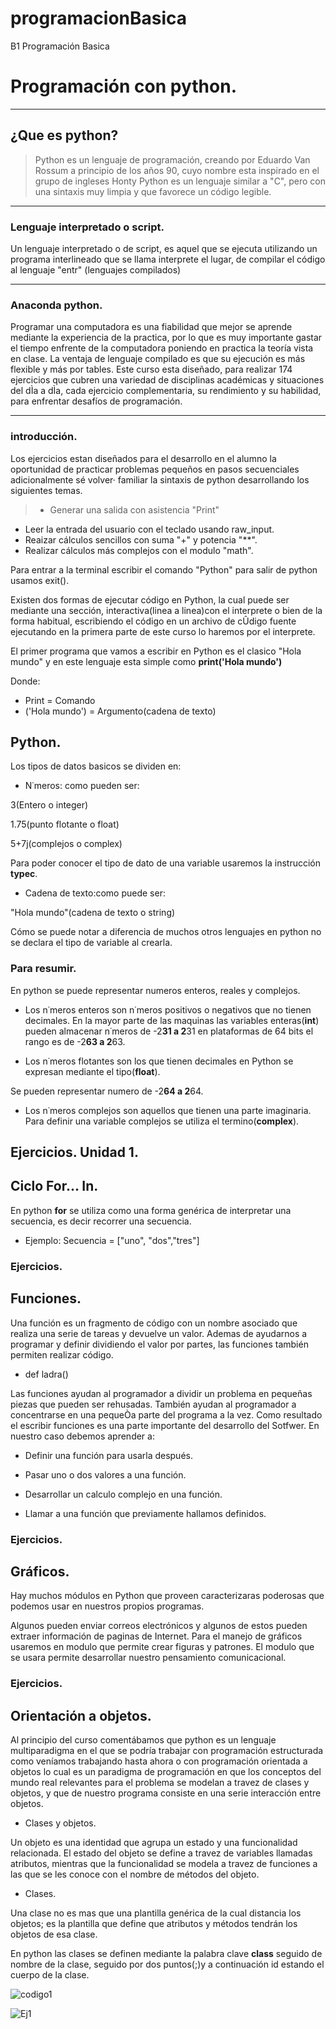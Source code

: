 # programacionBasica
B1 Programación Basica 
# Programación con python.

----
## ¿Que es python?


> Python es un  lenguaje de programación, creando por Eduardo Van Rossum a principio de los años 90, cuyo nombre esta inspirado en el grupo de ingleses Honty Python es un lenguaje similar a "C", pero con una sintaxis muy limpia y que favorece un código legible.

----
### Lenguaje interpretado o script.
Un lenguaje interpretado o de script, es aquel que se ejecuta utilizando un programa interlineado que se llama interprete el lugar, de compilar el código al lenguaje "entr" (lenguajes compilados)

----
### Anaconda python.
Programar una computadora es una fiabilidad que mejor se aprende mediante la experiencia de la practica, por lo que es muy importante gastar el tiempo enfrente de la computadora poniendo en practica la teoría vista en clase.
La ventaja de lenguaje compilado es que su ejecución es más flexible y más por tables.
Este curso esta diseñado, para realizar 174 ejercicios que cubren una variedad de disciplinas académicas y situaciones del dÌa a dÌa, cada ejercicio complementaria, su rendimiento y su habilidad, para enfrentar desafíos de programación.

---
### introducción.
Los ejercicios estan diseñados para el desarrollo en el alumno la oportunidad de practicar problemas pequeños en pasos secuenciales adicionalmente sé volver· familiar la sintaxis de python desarrollando los siguientes temas.
> * Generar una salida con asistencia "Print"
* Leer la entrada del usuario con el teclado usando raw_input.
* Reaizar cálculos sencillos con suma "+" y potencia "**".
* Realizar cálculos más complejos con el modulo "math".

Para entrar a la terminal escribir el comando "Python" para salir de python usamos exit().

Existen dos formas de ejecutar código en Python, la cual puede ser mediante una sección, interactiva(linea a linea)con el interprete o bien de la forma habitual, escribiendo el código en un archivo de cÛdigo fuente ejecutando en la primera parte de este curso lo haremos por el interprete.

El primer programa que vamos a escribir en Python es el clasico "Hola mundo" y en este lenguaje esta simple como **print('Hola mundo')**



Donde:

* Print = Comando
* ('Hola mundo') = Argumento(cadena de texto)

## Python.
Los tipos de datos basicos se dividen en:

+ N˙meros: como pueden ser:

3(Entero o integer)

1.75(punto flotante o float)

5+7j(complejos o complex)

Para poder conocer el tipo de dato de una variable usaremos la instrucción **typec**.

* Cadena de texto:como puede ser:

"Hola mundo"(cadena de texto o string)

Cómo se puede notar a diferencia de muchos otros lenguajes en python no se declara el tipo de variable al crearla.

### Para resumir.
En python se puede representar numeros enteros, reales y complejos.

* Los n˙meros enteros son n˙meros positivos o negativos que no tienen decimales. En la mayor parte de las maquinas las variables enteras(**int**) pueden almacenar n˙meros de -2**31 a 2**31 en plataformas de 64 bits el rango es de -2**63 a 2**63.

* Los n˙meros flotantes son los que tienen decimales en Python se expresan mediante el tipo(**float**).

Se pueden representar numero de -2**64 a 2**64.

* Los n˙meros complejos son aquellos que tienen una parte imaginaria. Para definir una variable complejos se utiliza el termino(**complex**).

## Ejercicios. Unidad 1.

## Ciclo For... In.

En python **for** se utiliza como una forma genérica de interpretar una secuencia, es decir recorrer una secuencia.

* Ejemplo: Secuencia = ["uno", "dos","tres"]

### Ejercicios.

## Funciones.

Una función es un fragmento de código con un nombre asociado que realiza una serie de tareas y devuelve un valor. Ademas de ayudarnos a programar y definir dividiendo el valor por partes, las funciones también permiten realizar código.

* def ladra()

Las funciones ayudan al programador a dividir un problema en pequeñas piezas que pueden ser rehusadas. También ayudan al programador a concentrarse en una pequeÒa parte del programa a la vez. Como resultado el escribir funciones es una parte importante del desarrollo del Sotfwer. En nuestro caso debemos aprender a:

* Definir una función para usarla después.

* Pasar uno o dos valores a una función.

* Desarrollar un calculo complejo en una función.

* Llamar a una función que previamente hallamos definidos.

### Ejercicios.

## Gráficos.

Hay muchos módulos en Python que proveen caracterizaras poderosas que podemos usar en nuestros propios programas.

Algunos pueden enviar correos electrónicos y algunos de estos pueden extraer información de paginas de Internet. Para el manejo de gráficos usaremos en modulo que permite crear figuras y patrones. El modulo que se usara permite desarrollar nuestro pensamiento comunicacional.

### Ejercicios.

## Orientación a objetos.

Al principio del curso comentábamos que python es un lenguaje multiparadigma en el que se podría trabajar con programación estructurada como veníamos trabajando hasta ahora o con programación orientada a objetos lo cual es un paradigma de programación en que los conceptos del mundo real relevantes para el problema se modelan a travez de clases y objetos, y que de nuestro programa consiste en una serie interacción entre objetos.

* Clases y objetos.

Un objeto es una identidad que agrupa un estado y una funcionalidad relacionada. El estado del objeto se define a travez de variables llamadas atributos, mientras que la funcionalidad se modela a travez de funciones a las que se les conoce con el nombre de métodos del objeto.

* Clases.

Una clase no es mas que una plantilla genérica de la cual distancia los objetos; es la plantilla que define que atributos y métodos tendrán los objetos de esa clase.

En python las clases se definen mediante la palabra clave **class** seguido de nombre de la clase, seguido por dos puntos(;)y a continuación id estando el cuerpo de la clase.

![codigo1](https://user-images.githubusercontent.com/52551873/60696202-58071980-9eaa-11e9-86bf-fcd40432f3c6.png)


![Ej1](https://user-images.githubusercontent.com/52551873/60696211-5a697380-9eaa-11e9-88f0-86e8623cb16e.png)
